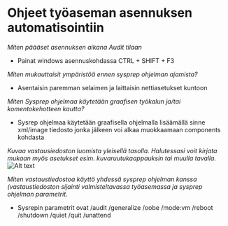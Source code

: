 # Ohjeet työaseman asennuksen automatisointiin
_Miten päääset asennuksen aikana Audit tilaan_
* Painat windows asennuskohdassa CTRL + SHIFT + F3

_Miten mukauttaisit ympäristöä ennen sysprep ohjelman ajamista?_
* Asentaisin paremman selaimen ja laittaisin nettiasetukset kuntoon

_Miten Sysprep ohjelmaa käytetään graafisen työkalun ja/tai komentokehotteen kautta?_
* Sysrep ohjelmaa käytetään graafisella ohjelmalla lisäämällä sinne xml/image tiedosto jonka jälkeen voi alkaa muokkaamaan components kohdasta

_Kuvaa vastausiedoston luomista yleisellä tasolla. Halutessasi voit kirjata mukaan myös asetukset esim. kuvaruutukaappauksin tai muulla tavalla._
![Alt text](https://www.virtualizationhowto.com/wp-content/uploads/2019/05/New-Answer-File-created-with-the-various-components-listed-for-customizing.png "a title")

_Miten vastaustiedostoa käyttö yhdessä sysprep ohjelman kanssa (vastaustiedoston sijainti valmisteltavassa työasemassa ja sysprep ohjelman parametrit._
* Sysrepin parametrit ovat /audit /generalize /oobe /mode:vm /reboot /shutdown /quiet /quit /unattend








